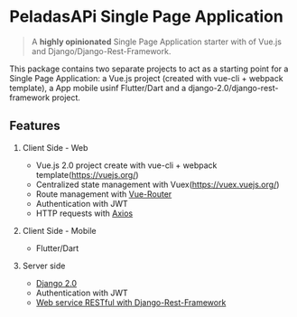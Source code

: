# PeladasAPi Single Page Application


> A **highly opinionated** Single Page Application starter with  of Vue.js and Django/Django-Rest-Framework.

This package contains two separate projects to act as a starting point for a Single Page Application: a Vue.js project (created with vue-cli + webpack template),  a App mobile usinf Flutter/Dart and a django-2.0/django-rest-framework  project.


## Features

1. Client Side - Web
    * Vue.js 2.0 project create with vue-cli + webpack template(https://vuejs.org/)
    * Centralized state management with Vuex(https://vuex.vuejs.org/)
    * Route management with [Vue-Router](https://router.vuejs.org/)
    * Authentication with JWT
    * HTTP requests with [Axios](https://github.com/axios/axios)
2. Client Side - Mobile
	* Flutter/Dart

3. Server side
    * [Django 2.0](https://docs.djangoproject.com/)
    * Authentication with JWT
    * [Web service RESTful with Django-Rest-Framework](http://www.django-rest-framework.org/)
